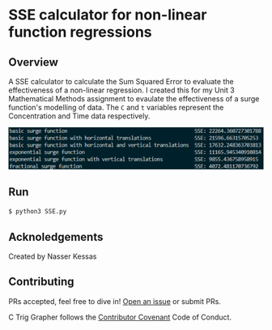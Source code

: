 # SSE calculator for non-linear function regressions

## Overview

A SSE calculator to calculate the Sum Squared Error to evaluate the effectiveness of a non-linear regression.
I created this for my Unit 3 Mathematical Methods assignment to evaulate the effectiveness of a surge function's modelling of data.
The `C` and `t` variables represent the Concentration and Time data respectively.

![SSE-calc](./docs/SSE-calc.png)


## Run

```sh
$ python3 SSE.py
```

## Acknoledgements

Created by Nasser Kessas

## Contributing

PRs accepted, feel free to dive in! [Open an issue](https://github.com/nasserkessas/c-trig_grapher/issues/new) or submit PRs.

C Trig Grapher follows the [Contributor Covenant](http://contributor-covenant.org/version/1/3/0/) Code of Conduct.
